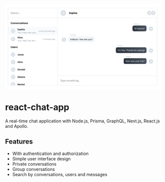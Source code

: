 ![Preview](./preview.png)

# react-chat-app

A real-time chat application with Node.js, Prisma, GraphQL, Next.js, React.js and Apollo.

## Features

- With authentication and authorization
- Simple user interface design
- Private conversations
- Group conversations
- Search by conversations, users and messages

